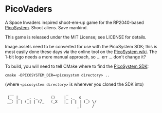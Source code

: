 PicoVaders
==========

A Space Invaders inspired shoot-em-up game for the RP2040-based 
[PicoSystem](https://shop.pimoroni.com/products/picosystem). Shoot aliens. 
Save mankind.

This game is released under the MIT License; see LICENSE for details.

Image assets need to be converted for use with the PicoSystem SDK; this is
most easily done these days via the online tool on the 
[PicoSystem wiki](http://wiki.picosystem.com/en/tools/image-converter). The
1-bit logo needs a more manual approach, so ... err ... don't change it?

To build, you will need to tell CMake where to find the 
[PicoSystem SDK](https://github.com/pimoroni/picosystem):

`cmake -DPICOSYSTEM_DIR=<picosystem directory> ..`

(where `<picosystem directory>` is wherever you cloned the SDK into)

```
  __                        _              
 (_  |_   _. ._ _    ()    |_ ._  o  _     
 __) | | (_| | (/_   (_X   |_ | | | (_) \/ 
                                 _|     /  
```